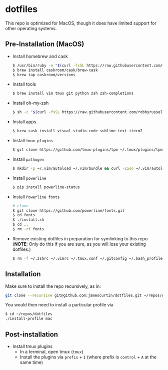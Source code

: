 # dotfiles

This repo is optimized for MacOS, though it does have limited support for other operating systems.

## Pre-Installation (MacOS)
* Install homebrew and cask
    ```bash
    $ /usr/bin/ruby -e "$(curl -fsSL https://raw.githubusercontent.com/Homebrew/install/master/install)"
    $ brew install caskroom/cask/brew-cask
    $ brew tap caskroom/versions
    ```
* Install tools
    ```bash
    $ brew install vim tmux git python zsh zsh-completions
    ```
* Install oh-my-zsh
    ```bash
    $ sh -c "$(curl -fsSL https://raw.githubusercontent.com/robbyrussell/oh-my-zsh/master/tools/install.sh)"
    ```
* Install apps
    ```bash
    $ brew cask install visual-studio-code sublime-text iterm2
    ```
* Install `tmux-plugins`
    ```bash
    $ git clone https://github.com/tmux-plugins/tpm ~/.tmux/plugins/tpm
    ```
* Install `pathogen`
    ```bash
    $ mkdir -p ~/.vim/autoload ~/.vim/bundle && curl -LSso ~/.vim/autoload/pathogen.vim https://tpo.pe/pathogen.vim
    ```
* Install `powerline`
    ```bash
    $ pip install powerline-status
    ```
* Install `Powerline fonts`
    ```bash
    # clone
    $ git clone https://github.com/powerline/fonts.git
    $ cd fonts
    $ ./install.sh
    $ cd ..
    $ rm -rf fonts
    ```

* Remove existing dotfiles in preparation for symlinking to this repo (**NOTE**: Only do this if you are sure, as you will lose your existing dotfiles.)
  ```bash
  $ rm -f ~/.zshrc ~/.vimrc ~/.tmux.conf ~/.gitconfig ~/.bash_profile ~/Library/Application Support/Sublime Text 3/Packages/User/Preferences.sublime-settings ~/.config/Code/User/settings.json ~/Library/Application Support/Code/User/settings.json ~/.oh-my-zsh/custom/zsh_function.zsh  ~/.oh-my-zsh/custom/zsh_alias.zsh
  ```

## Installation
Make sure to install the repo recursively, as in:

```bash
git clone --recursive git@github.com:jamescurtin/dotfiles.git ~/repos/dotfiles
```

You would then need to install a particular profile via
```bash
$ cd ~/repos/dotfiles
./install-profile mac
```

## Post-installation

* Install tmux plugins
    * In a terminal, open tmux (`tmux`)
    * Install the plugins via `prefix` + `I` (where prefix is `control` + `A` at the same time)
